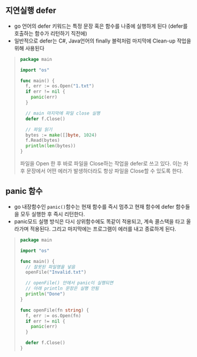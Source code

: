 ## 지연실행 defer

- go 언어의 defer 키워드는 특정 문장 혹은 함수를 나중에 실행하게 된다 (defer를 호출하는 함수가 리턴하기 직전에)
- 일반적으로 defer는 C#, Java언어의 finally 블럭처럼 마지막에 Clean-up 작업을 위해 사용된다

> ```go
> package main
> 
> import "os"
> 
> func main() {
>   f, err := os.Open("1.txt")
>   if err != nil {
>     panic(err)
>   }
> 
>   // main 마지막에 파일 close 실행
>   defer f.Close()
> 
>   // 파일 읽기
>   bytes := make([]byte, 1024)
>   f.Read(bytes)
>   println(len(bytes))
> }
> ```
>
> 파일을 Open 한 후 바로 파일을 Close하는 작업을 defer로 쓰고 있다.  이는 차후 문장에서 어떤 에러가 발생하더라도 항상 파일을 Close할 수 있도록 한다.



## panic 함수

- go 내장함수인 `panic()`함수는 현재 함수를 즉시 멈추고 현재 함수에 defer 함수들을 모두 실행한 후 즉시 리턴한다.
- panic모드 실행 방식은 다시 상위함수에도 똑같이 적용되고, 계속 콜스택을 타고 올라가며 적용된다. 그리고 마지막에는 프로그램이 에러를 내고 종료하게 된다.

> ```go
> package main
> 
> import "os"
> 
> func main() {
>   // 잘못된 파일명을 넣음
>   openFile("Invalid.txt")
> 
>   // openFile() 안에서 panic이 실행되면
>   // 아래 println 문장은 실행 안됨
>   println("Done") 
> }
> 
> func openFile(fn string) {
>   f, err := os.Open(fn)
>   if err != nil {
>     panic(err)
>   }
> 
>   defer f.Close()
> }
> ```
>
> 